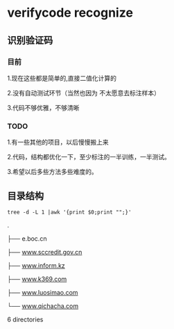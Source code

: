 # verifycode recognize

## 识别验证码

### 目前

1.现在这些都是简单的,直接二值化计算的

2.没有自动测试环节（当然也因为 不太愿意去标注样本）

3.代码不够优雅，不够清晰

### TODO

1.有一些其他的项目，以后慢慢搬上来

2.代码，结构都优化一下，至少标注的一半训练，一半测试。

3.希望以后多些方法多些难度的。



## 目录结构

``tree -d -L 1 |awk '{print $0;print "";}'``

.

├── e.boc.cn

├── www.sccredit.gov.cn

├── www.inform.kz

├── www.k369.com

├── www.luosimao.com

└── www.qichacha.com



6 directories
